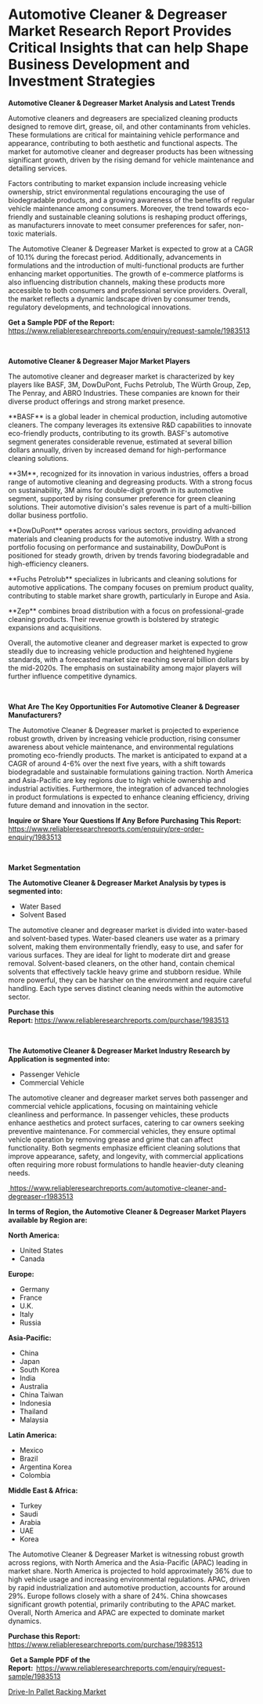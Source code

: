 <p><h1>Automotive Cleaner & Degreaser Market Research Report Provides Critical Insights that can help Shape Business Development and Investment Strategies</h1></p><p><strong>Automotive Cleaner & Degreaser Market Analysis and Latest Trends</strong></p>
<p><p>Automotive cleaners and degreasers are specialized cleaning products designed to remove dirt, grease, oil, and other contaminants from vehicles. These formulations are critical for maintaining vehicle performance and appearance, contributing to both aesthetic and functional aspects. The market for automotive cleaner and degreaser products has been witnessing significant growth, driven by the rising demand for vehicle maintenance and detailing services.</p><p>Factors contributing to market expansion include increasing vehicle ownership, strict environmental regulations encouraging the use of biodegradable products, and a growing awareness of the benefits of regular vehicle maintenance among consumers. Moreover, the trend towards eco-friendly and sustainable cleaning solutions is reshaping product offerings, as manufacturers innovate to meet consumer preferences for safer, non-toxic materials.</p><p>The Automotive Cleaner & Degreaser Market is expected to grow at a CAGR of 10.1% during the forecast period. Additionally, advancements in formulations and the introduction of multi-functional products are further enhancing market opportunities. The growth of e-commerce platforms is also influencing distribution channels, making these products more accessible to both consumers and professional service providers. Overall, the market reflects a dynamic landscape driven by consumer trends, regulatory developments, and technological innovations.</p></p>
<p><strong>Get a Sample PDF of the Report:&nbsp;</strong> <a href="https://www.reliableresearchreports.com/enquiry/request-sample/1983513?utm_campaign=2244&utm_medium=2&utm_source=Github&utm_content=ia&utm_term=28022025&utm_id=automotive-cleaner-degreaser">https://www.reliableresearchreports.com/enquiry/request-sample/1983513</a></p>
<p>&nbsp;</p>
<p><strong>Automotive Cleaner & Degreaser Major Market Players</strong></p>
<p><p>The automotive cleaner and degreaser market is characterized by key players like BASF, 3M, DowDuPont, Fuchs Petrolub, The Würth Group, Zep, The Penray, and ABRO Industries. These companies are known for their diverse product offerings and strong market presence.</p><p>**BASF** is a global leader in chemical production, including automotive cleaners. The company leverages its extensive R&D capabilities to innovate eco-friendly products, contributing to its growth. BASF's automotive segment generates considerable revenue, estimated at several billion dollars annually, driven by increased demand for high-performance cleaning solutions.</p><p>**3M**, recognized for its innovation in various industries, offers a broad range of automotive cleaning and degreasing products. With a strong focus on sustainability, 3M aims for double-digit growth in its automotive segment, supported by rising consumer preference for green cleaning solutions. Their automotive division's sales revenue is part of a multi-billion dollar business portfolio.</p><p>**DowDuPont** operates across various sectors, providing advanced materials and cleaning products for the automotive industry. With a strong portfolio focusing on performance and sustainability, DowDuPont is positioned for steady growth, driven by trends favoring biodegradable and high-efficiency cleaners.</p><p>**Fuchs Petrolub** specializes in lubricants and cleaning solutions for automotive applications. The company focuses on premium product quality, contributing to stable market share growth, particularly in Europe and Asia. </p><p>**Zep** combines broad distribution with a focus on professional-grade cleaning products. Their revenue growth is bolstered by strategic expansions and acquisitions.</p><p>Overall, the automotive cleaner and degreaser market is expected to grow steadily due to increasing vehicle production and heightened hygiene standards, with a forecasted market size reaching several billion dollars by the mid-2020s. The emphasis on sustainability among major players will further influence competitive dynamics.</p></p>
<p>&nbsp;</p>
<p><strong>What Are The Key Opportunities For Automotive Cleaner & Degreaser Manufacturers?</strong></p>
<p><p>The Automotive Cleaner & Degreaser market is projected to experience robust growth, driven by increasing vehicle production, rising consumer awareness about vehicle maintenance, and environmental regulations promoting eco-friendly products. The market is anticipated to expand at a CAGR of around 4-6% over the next five years, with a shift towards biodegradable and sustainable formulations gaining traction. North America and Asia-Pacific are key regions due to high vehicle ownership and industrial activities. Furthermore, the integration of advanced technologies in product formulations is expected to enhance cleaning efficiency, driving future demand and innovation in the sector.</p></p>
<p><strong>Inquire or Share Your Questions If Any Before Purchasing This Report:</strong> <a href="https://www.reliableresearchreports.com/enquiry/pre-order-enquiry/1983513?utm_campaign=2244&utm_medium=2&utm_source=Github&utm_content=ia&utm_term=28022025&utm_id=automotive-cleaner-degreaser">https://www.reliableresearchreports.com/enquiry/pre-order-enquiry/1983513</a></p>
<p>&nbsp;</p>
<p><strong>Market Segmentation</strong></p>
<p><strong>The Automotive Cleaner & Degreaser Market Analysis by types is segmented into:</strong></p>
<p><ul><li>Water Based</li><li>Solvent Based</li></ul></p>
<p><p>The automotive cleaner and degreaser market is divided into water-based and solvent-based types. Water-based cleaners use water as a primary solvent, making them environmentally friendly, easy to use, and safer for various surfaces. They are ideal for light to moderate dirt and grease removal. Solvent-based cleaners, on the other hand, contain chemical solvents that effectively tackle heavy grime and stubborn residue. While more powerful, they can be harsher on the environment and require careful handling. Each type serves distinct cleaning needs within the automotive sector.</p></p>
<p><strong>Purchase this Report:&nbsp;</strong><a href="https://www.reliableresearchreports.com/purchase/1983513?utm_campaign=2244&utm_medium=2&utm_source=Github&utm_content=ia&utm_term=28022025&utm_id=automotive-cleaner-degreaser">https://www.reliableresearchreports.com/purchase/1983513</a></p>
<p>&nbsp;</p>
<p><strong>The Automotive Cleaner & Degreaser Market Industry Research by Application is segmented into:</strong></p>
<p><ul><li>Passenger Vehicle</li><li>Commercial Vehicle</li></ul></p>
<p><p>The automotive cleaner and degreaser market serves both passenger and commercial vehicle applications, focusing on maintaining vehicle cleanliness and performance. In passenger vehicles, these products enhance aesthetics and protect surfaces, catering to car owners seeking preventive maintenance. For commercial vehicles, they ensure optimal vehicle operation by removing grease and grime that can affect functionality. Both segments emphasize efficient cleaning solutions that improve appearance, safety, and longevity, with commercial applications often requiring more robust formulations to handle heavier-duty cleaning needs.</p></p>
<p><a href="https://www.reliableresearchreports.com/automotive-cleaner-and-degreaser-r1983513?utm_campaign=2244&utm_medium=2&utm_source=Github&utm_content=ia&utm_term=28022025&utm_id=automotive-cleaner-degreaser">&nbsp;https://www.reliableresearchreports.com/automotive-cleaner-and-degreaser-r1983513</a></p>
<p><strong>In terms of Region, the Automotive Cleaner & Degreaser Market Players available by Region are:</strong></p>
<p>
    <p> <strong> North America: </strong>
        <ul>
            <li>United States</li>
            <li>Canada</li>
        </ul>
        </p> 
    <p> <strong> Europe: </strong>
        <ul>
            <li>Germany</li>
            <li>France</li>
            <li>U.K.</li>
            <li>Italy</li>
            <li>Russia</li>
        </ul>
        </p> 
    <p> <strong> Asia-Pacific: </strong>
        <ul>
            <li>China</li>
            <li>Japan</li>
            <li>South Korea</li>
            <li>India</li>
            <li>Australia</li>
            <li>China Taiwan</li>
            <li>Indonesia</li>
            <li>Thailand</li>
            <li>Malaysia</li>
        </ul>
        </p> 
    <p> <strong> Latin America: </strong>
        <ul>
            <li>Mexico</li>
            <li>Brazil</li>
            <li>Argentina Korea</li>
            <li>Colombia</li>
        </ul>
        </p> 
    <p> <strong> Middle East & Africa: </strong>
        <ul>
            <li>Turkey</li>
            <li>Saudi</li>
            <li>Arabia</li>
            <li>UAE</li>
            <li>Korea</li>
        </ul>
    </p>
    </p>
<p><p>The Automotive Cleaner & Degreaser Market is witnessing robust growth across regions, with North America and the Asia-Pacific (APAC) leading in market share. North America is projected to hold approximately 36% due to high vehicle usage and increasing environmental regulations. APAC, driven by rapid industrialization and automotive production, accounts for around 29%. Europe follows closely with a share of 24%. China showcases significant growth potential, primarily contributing to the APAC market. Overall, North America and APAC are expected to dominate market dynamics.</p></p>
<p><strong>Purchase this Report: </strong><a href="https://www.reliableresearchreports.com/purchase/1983513?utm_campaign=2244&utm_medium=2&utm_source=Github&utm_content=ia&utm_term=28022025&utm_id=automotive-cleaner-degreaser">https://www.reliableresearchreports.com/purchase/1983513</a></p>
<p>&nbsp;<strong>Get a Sample PDF of the Report:&nbsp;&nbsp;</strong><a href="https://www.reliableresearchreports.com/enquiry/request-sample/1983513?utm_campaign=2244&utm_medium=2&utm_source=Github&utm_content=ia&utm_term=28022025&utm_id=automotive-cleaner-degreaser">https://www.reliableresearchreports.com/enquiry/request-sample/1983513</a></p>
<p><strong></strong></p>
<p><p><a href="https://github.com/dibesnayee/Market-Research-Report-List-1/blob/main/drive-in-pallet-racking-market.md?utm_campaign=2244&utm_medium=2&utm_source=Github&utm_content=ia&utm_term=28022025&utm_id=automotive-cleaner-degreaser">Drive-In Pallet Racking Market</a></p></p>